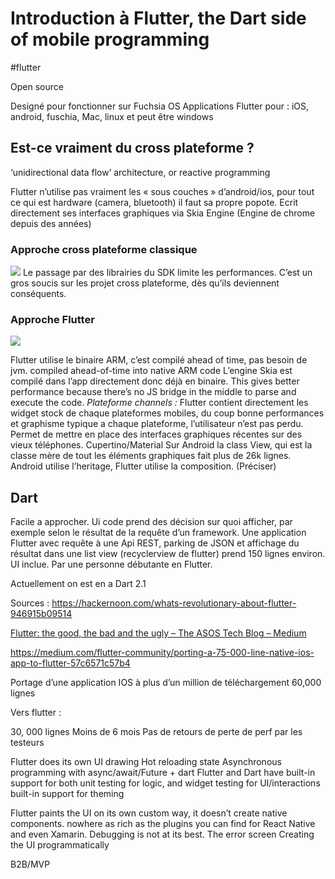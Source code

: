 # Introduction à Flutter, the Dart side of mobile programming
#flutter

Open source

Designé pour fonctionner sur Fuchsia OS
Applications Flutter pour : iOS, android, fuschia, Mac, linux et peut être windows
## Est-ce vraiment du cross plateforme ?

‘unidirectional data flow’ architecture, or reactive programming

Flutter n’utilise pas vraiment les « sous couches » d’android/ios, pour tout ce qui est hardware (camera, bluetooth) il faut sa propre popote. 
Ecrit directement ses interfaces graphiques via Skia Engine (Engine de chrome depuis des années)

### Approche cross plateforme classique 
![](Introduction%20a%CC%80%20Flutter,%20the%20Dart%20side%20of%20mobile%20programming/1*sN5qLPk343XzYMpzZ1EWYQ.png)
Le passage par des librairies du SDK limite les performances. C’est un gros soucis sur les projet cross plateforme, dès qu’ils deviennent conséquents.

### Approche Flutter

![](Introduction%20a%CC%80%20Flutter,%20the%20Dart%20side%20of%20mobile%20programming/1*5QX7BsNvb8Z8y-f-bYY9Wg.png)

Flutter utilise le binaire ARM, c’est compilé ahead of time, pas besoin de jvm.
compiled ahead-of-time into native ARM code
L’engine Skia est compilé dans l’app directement donc déjà en binaire.
This gives better performance because there’s no JS bridge in the middle to parse and execute the code.
*Plateforme channels :* 
Flutter contient directement les widget stock de chaque plateformes mobiles, du coup bonne performances et graphisme typique a chaque plateforme, l’utilisateur n’est pas perdu.
Permet de mettre en place des interfaces graphiques récentes sur des vieux téléphones.
Cupertino/Material
Sur Android la class View, qui est la classe mère de tout les éléments graphiques fait plus de 26k lignes.
Android utilise l’heritage, Flutter utilise la composition. (Préciser)

## Dart 
Facile a approcher.
Ui code prend des décision sur quoi afficher, par exemple selon le résultat de la requête d’un framework.
Une application Flutter avec requête à une Api REST,  parking de JSON et affichage du résultat dans une list view (recyclerview de flutter) prend 150 lignes environ. UI inclue. Par une personne débutante en Flutter.

Actuellement on est en a Dart 2.1

Sources : 
https://hackernoon.com/whats-revolutionary-about-flutter-946915b09514

[Flutter: the good, the bad and the ugly – The ASOS Tech Blog – Medium](https://medium.com/asos-techblog/flutter-vs-react-native-for-ios-android-app-development-c41b4e038db9)

https://medium.com/flutter-community/porting-a-75-000-line-native-ios-app-to-flutter-57c6571c57b4


Portage d’une application IOS à plus d’un million de téléchargement 
60,000 lignes

Vers flutter :

30, 000 lignes
Moins de 6 mois
Pas de retours de perte de perf par les testeurs

Flutter does its own UI drawing
Hot reloading
state
Asynchronous programming with async/await/Future + dart
Flutter and Dart have built-in support for both unit testing for logic, and widget testing for UI/interactions
built-in support for theming

Flutter paints the UI on its own custom way, it doesn’t create native components.
nowhere as rich as the plugins you can find for React Native and even Xamarin.
Debugging is not at its best.
The error screen 
Creating the UI programmatically 

B2B/MVP


